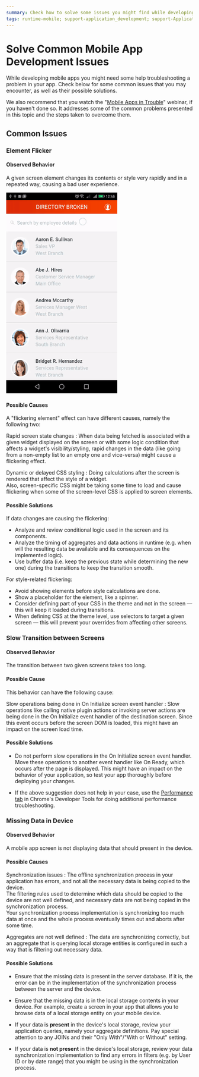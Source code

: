 ```yaml
---
summary: Check how to solve some issues you might find while developing your mobile app.
tags: runtime-mobile; support-application_development; support-Application_Troubleshooting; support-Application_Troubleshooting-overview; support-Mobile_Apps; support-Mobile_Apps-overview
---
```


# Solve Common Mobile App Development Issues

While developing mobile apps you might need some help troubleshooting a problem in your app. Check below for some common issues that you may encounter, as well as their possible solutions.

We also recommend that you watch the "[Mobile Apps in Trouble](https://www.outsystems.com/learn/lesson/1197/mobile-apps-in-trouble/)" webinar, if you haven't done so. It addresses some of the common problems presented in this topic and the steps taken to overcome them.

## Common Issues

### Element Flicker

#### Observed Behavior

A given screen element changes its contents or style very rapidly and in a
repeated way, causing a bad user experience.

![screen-flicker.gif](images/screen-flicker.gif)

#### Possible Causes

A "flickering element" effect can have different causes, namely the following two:

Rapid screen state changes
:   When data being fetched is associated with a given widget displayed on the screen or with some logic condition that affects a widget's visibility/styling, rapid changes in the data (like going from a non-empty list to an empty one and vice-versa) might cause a flickering effect. 

Dynamic or delayed CSS styling
:   Doing calculations after the screen is rendered that affect the style of a widget.   
    Also, screen-specific CSS might be taking some time to load and cause flickering when some of the screen-level CSS is applied to screen elements.  

#### Possible Solutions

If data changes are causing the flickering:

* Analyze and review conditional logic used in the screen and its components.
* Analyze the timing of aggregates and data actions in runtime (e.g. when will the resulting data be available and its consequences on the implemented logic).
* Use buffer data (i.e. keep the previous state while determining the new one) during the transitions to keep the transition smooth. 

For style-related flickering:

* Avoid showing elements before style calculations are done. 
* Show a placeholder for the element, like a spinner. 
* Consider defining part of your CSS in the theme and not in the screen — this will keep it loaded during transitions. 
* When defining CSS at the theme level, use selectors to target a given screen — this will prevent your overrides from affecting other screens. 

### Slow Transition between Screens

#### Observed Behavior

The transition between two given screens takes too long.  

#### Possible Cause

This behavior can have the following cause:

Slow operations being done in On Initialize screen event handler
:   Slow operations like calling native plugin actions or invoking server actions are being done in the On Initialize event handler of the destination screen. Since this event occurs before the screen DOM is loaded, this might have an impact on the screen load time.

#### Possible Solutions

* Do not perform slow operations in the On Initialize screen event handler. Move these operations to another event handler like On Ready, which occurs after the page is displayed. This might have an impact on the behavior of your application, so test your app thoroughly before deploying your changes. 

* If the above suggestion does not help in your case, use the [Performance tab](<advanced-mobile-app-troubleshooting-using-chrome.md#tips>) in Chrome's Developer Tools for doing additional performance troubleshooting. 

### Missing Data in Device

#### Observed Behavior

A mobile app screen is not displaying data that should present in the device.  

#### Possible Causes

Synchronization issues
:   The offline synchronization process in your application has errors, and not all the necessary data is being copied to the device.  
    The filtering rules used to determine which data should be copied to the device are not well defined, and necessary data are not being copied in the synchronization process.  
    Your synchronization process implementation is synchronizing too much data at once and the whole process eventually times out and aborts after some time.  

Aggregates are not well defined
:   The data are synchronizing correctly, but an aggregate that is querying local storage entities is configured in such a way that is filtering out necessary data.   

#### Possible Solutions

* Ensure that the missing data is present in the server database. If it is, the error can be in the implementation of the synchronization process between the server and the device.

* Ensure that the missing data is in the local storage contents in your device. For example, create a screen in your app that allows you to browse data of a local storage entity on your mobile device.

* If your data is **present** in the device's local storage, review your application queries, namely your aggregate definitions. Pay special attention to any JOINs and their "Only With"/"With or Without" setting.

* If your data is **not present** in the device's local storage, review your data synchronization implementation to find any errors in filters (e.g. by User ID or by date range) that you might be using in the synchronization process.
